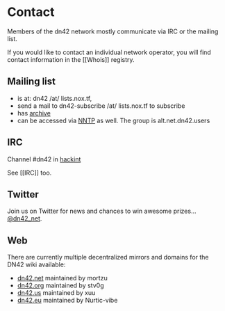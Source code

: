 # Contact

Members of the dn42 network mostly communicate via IRC or the mailing list.

If you would like to contact an individual network operator, you will find contact information in the [[Whois]] registry.

## Mailing list

* is at: dn42 /at/ lists.nox.tf,
* send a mail to dn42-subscribe /at/ lists.nox.tf to subscribe
* has [archive](http://lists.nox.tf/pipermail/dn42/)
* can be accessed via [NNTP](/services/News) as well. The group is alt.net.dn42.users

## IRC

Channel #dn42 in [hackint](http://www.hackint.eu/)

See [[IRC]] too.

## Twitter

Join us on Twitter for news and chances to win awesome prizes... [@dn42_net](https://twitter.com/dn42_net).

## Web

There are currently multiple decentralized mirrors and domains for the DN42 wiki available:

 * [dn42.net](https://dn42.net) maintained by mortzu
 * [dn42.org](http://dn42.org) maintained by stv0g
 * [dn42.us](https://dn42.us) maintained by xuu
 * [dn42.eu](https://dn42.eu) maintained by Nurtic-vibe

